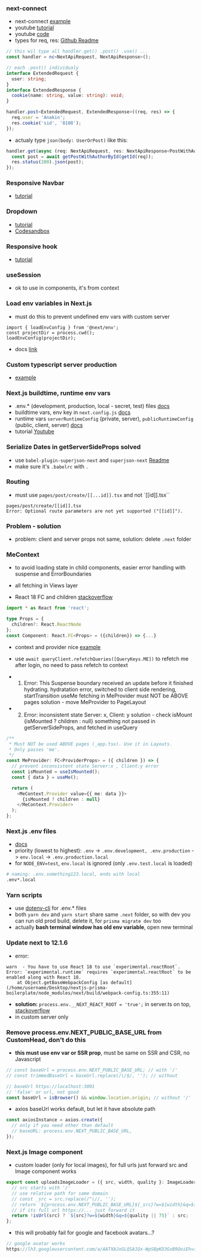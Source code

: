 ### next-connect

- next-connect [example](https://github.com/hoangvvo/nextjs-mongodb-app)
- youtube [tutorial](https://www.youtube.com/watch?v=TvCu_oK083U)
- youtube [code](https://github.dev/bmvantunes/youtube-2020-july-next-api-routes-next-connect)
- types for req, res: [Github Readme](https://github.com/hoangvvo/next-connect#typescript)

```ts
// this wil type all handler.get() .post() .use() ...
const handler = nc<NextApiRequest, NextApiResponse>();

// each .post() individualy
interface ExtendedRequest {
  user: string;
}
interface ExtendedResponse {
  cookie(name: string, value: string): void;
}

handler.post<ExtendedRequest, ExtendedResponse>((req, res) => {
  req.user = 'Anakin';
  res.cookie('sid', '8108');
});
```

- actualy type `json(body: UserOrPost)` like this:

```ts
handler.get(async (req: NextApiRequest, res: NextApiResponse<PostWithAuthor>) => {
  const post = await getPostWithAuthorById(getId(req));
  res.status(200).json(post);
});
```

### Responsive Navbar

- [tutorial](https://www.notimedad.dev/responsive-navbar-tailwind-react/#Products)

### Dropdown

- [tutorial](https://letsbuildui.dev/articles/building-a-dropdown-menu-component-with-react-hooks)
- [Codesandbox](https://codesandbox.io/s/dropdown-menu-jzldk)

### Responsive hook

- [tutorial](https://blog.logrocket.com/developing-responsive-layouts-with-react-hooks/)

### useSession

- ok to use in components, it's from context

### Load env variables in Next.js

- must do this to prevent undefined env vars with custom server

```
import { loadEnvConfig } from '@next/env';
const projectDir = process.cwd();
loadEnvConfig(projectDir);
```

- docs [link](https://nextjs.org/docs/basic-features/environment-variables)

### Custom typescript server production

- [example](https://github.com/vercel/next.js/tree/canary/examples/custom-server-typescript)

### Next.js buildtime, runtime env vars

- .env.\* (development, production, local - secret, test) files [docs](https://nextjs.org/docs/basic-features/environment-variables)
- buildtime vars, env key in `next.config.js` [docs](https://nextjs.org/docs/api-reference/next.config.js/environment-variables)
- runtime vars `serverRuntimeConfig` (private, server), `publicRuntimeConfig` (public, client, server) [docs](https://nextjs.org/docs/api-reference/next.config.js/runtime-configuration)
- tutorial [Youtube](https://www.youtube.com/watch?v=Mh9BJNfAVsM)

### Serialize Dates in getServerSideProps solved

- use `babel-plugin-superjson-next` and `superjson-next` [Readme](https://github.com/blitz-js/superjson#using-with-nextjs)
- make sure it's `.babelrc` with `.`

### Routing

- must use `pages/post/create/[[...id]].tsx` and not `[[id]].tsx``

```
pages/post/create/[[id]].tsx
Error: Optional route parameters are not yet supported ("[[id]]").
```

### Problem - solution

- problem: client and server props not same, solution: delete `.next` folder

### MeContext

- to avoid loading state in child components, easier error handling with suspense and ErrorBoundaries
- all fetching in Views layer

- React 18 FC and children [stackoverflow](https://stackoverflow.com/questions/71788254/react-18-typescript-children-fc)

```ts
import * as React from 'react';

type Props = {
  children?: React.ReactNode
};
const Component: React.FC<Props> = ({children}) => {...}
```

- context and provider nice [example](https://dev.to/alexander7161/react-context-api-with-typescript-example-j7a)

- use `await queryClient.refetchQueries([QueryKeys.ME])` to refetch me after login, no need to pass refetch to context

- 1. Error: This Suspense boundary received an update before it finished hydrating.
     hydratation error, switched to client side rendering, startTransition
     useMe fetching in MeProvider must NOT be ABOVE pages
     solution - move MeProvider to PageLayout

- 2. Error: inconsistent state Server: x, Client: y
     solution - check isMount {isMounted ? children : null}
     something not passed in getServerSideProps, and fetched in useQuery

```ts
/**
 * Must NOT be used ABOVE pages (_app.tsx). Use it in Layouts.
 * Only passes 'me'.
 */
const MeProvider: FC<ProviderProps> = ({ children }) => {
  // prevent inconsistent state Server:x , Client:y error
  const isMounted = useIsMounted();
  const { data } = useMe();

  return (
    <MeContext.Provider value={{ me: data }}>
      {isMounted ? children : null}
    </MeContext.Provider>
  );
};
```

### Next.js .env files

- [docs](https://nextjs.org/docs/basic-features/environment-variables)
- priority (lowest to highest): `.env` -> `.env.development, .env.production` -> `env.local` -> `.env.production.local`
- for `NODE_ENV=test`, `env.local` is ignored (only `.env.test.local` is loaded)

```bash
# naming: .env.something123.local, ends with local
.env*.local
```

### Yarn scripts

- use [dotenv-cli](https://github.com/entropitor/dotenv-cli) for .env.\* files
- both `yarn dev` and `yarn start` share same `.next` folder, so with dev you can run old prod build, delete it, for `prisma migrate dev` too
- actually **bash terminal window has old env variable**, open new terminal

### Update next to 12.1.6

- error:

```
warn  - You have to use React 18 to use `experimental.reactRoot`.
Error: `experimental.runtime` requires `experimental.reactRoot` to be enabled along with React 18.
    at Object.getBaseWebpackConfig [as default] (/home/username/Desktop/nextjs-prisma-boilerplate/node_modules/next/build/webpack-config.ts:355:11)
```

- **solution:** `process.env.__NEXT_REACT_ROOT = 'true';` in server.ts on top, [stackoverflow](https://stackoverflow.com/questions/72551352/error-experimental-runtime-requires-experimental-reactroot-to-be-enabled-al)
- in custom server only

### Remove process.env.NEXT_PUBLIC_BASE_URL from CustomHead, don't do this

- **this must use env var or SSR prop**, must be same on SSR and CSR, no Javascript

```ts
// const baseUrl = process.env.NEXT_PUBLIC_BASE_URL; // with '/'
// const trimmedBaseUrl = baseUrl.replace(/\/$/, ''); // without

// baseUrl https://localhost:3001
// 'false' or url, not good
const baseUrl = isBrowser() && window.location.origin; // without '/'
```

- axios baseUrl works default, but let it have absolute path

```ts
const axiosInstance = axios.create({
  // only if you need other than default
  // baseURL: process.env.NEXT_PUBLIC_BASE_URL,
});
```

### Next.js Image component

- custom loader (only for local images), for full urls just forward src and Image component works

```ts
export const uploadsImageLoader = ({ src, width, quality }: ImageLoaderProps) => {
  // src starts with '/'
  // use relative path for same domain
  // const _src = src.replace(/^\//, '');
  // return `${process.env.NEXT_PUBLIC_BASE_URL}${_src}?w=${width}&q=${quality || 75}`;
  // if its full url https://... just forward it
  return !isUrl(src) ? `${src}?w=${width}&q=${quality || 75}` : src;
};
```

- this will probably fail for google and facebook avatars...?

```ts
// google avatar works
https://lh3.googleusercontent.com/a/AATXAJxGLQSA1Qx-WpSBpKD3GxB9QoiEh=s96-c?w=256&q=75
```
